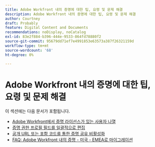 ```yaml
---
title: Adobe Workfront 내의 증명에 대한 팁, 요령 및 문제 해결
description: Adobe Workfront 내의 증명에 대한 팁, 요령 및 문제 해결
author: Courtney
draft: Probably
feature: Digital Content and Documents
recommendations: noDisplay, noCatalog
exl-id: 83e2f884-b396-444e-9533-864fd78880f2
source-git-commit: 95679dd71ef7e4991853e63573a387f26321159d
workflow-type: tm+mt
source-wordcount: '68'
ht-degree: 0%

---
```


# Adobe Workfront 내의 증명에 대한 팁, 요령 및 문제 해결

이 섹션에는 다음 문서가 포함됩니다.

* [Adobe Workfront에서 증명 라이선스가 있는 사용자 나열](../../../review-and-approve-work/proofing/tips-tricks-and-troubleshooting/report-which-users-have-proofing-license-in-wf.md)
* [증명 권한 프로필 필드를 일괄적으로 편집](../../../review-and-approve-work/proofing/tips-tricks-and-troubleshooting/edit-proof-profile-bulk.md)
* [공개 URL 또는 포함 코드를 통한 증명 공유 비활성화](../../../review-and-approve-work/proofing/tips-tricks-and-troubleshooting/disable-public-proofs.md)
* [FAQ: Adobe Workfront 내의 증명 - 미국 - EMEA로 마이그레이션](../../../review-and-approve-work/proofing/tips-tricks-and-troubleshooting/faq-proofing-in-wf-us-to-emea-migration.md)

